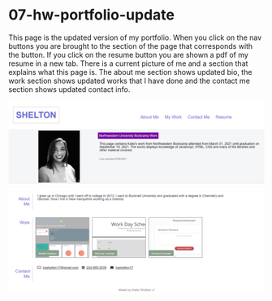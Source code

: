 # 07-hw-portfolio-update

This page is the updated version of my portfolio. When you click on the nav buttons you are brought to the section of the page that corresponds with the button. If you click on the resume button you are shown a pdf of my resume in a new tab. There is a current picture of me and a section that explains what this page is. 
The about me section shows updated bio, the work section shows updated works that I have done and the contact me section shows updated contact info. 

![preview image one](./assets/images/portfolio-preview-1.png)
![preview image two](./assets/images/portfolio-preview-2.png)